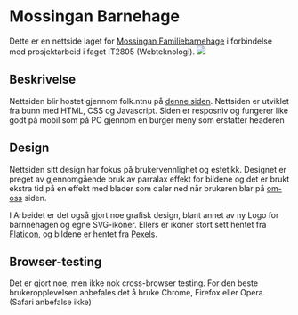 
# Mossingan Barnehage
Dette er en nettside laget for [Mossingan Familiebarnehage](https://www.barnehagefakta.no/barnehage/983696899/mossingan-familiebarnehage-ans) i forbindelse med prosjektarbeid i faget IT2805 (Webteknologi).
<img src="mossingan-barnehage-master/img/Illustrasjon/Illustrasjon1.png">
## Beskrivelse
Nettsiden blir hostet gjennom folk.ntnu på [denne siden](https://folk.ntnu.no/haakonrj/mossingan_barnehage/hjem.html).
Nettsiden er utviklet fra bunn med HTML, CSS og Javascript.
Siden er resposniv og fungerer like godt på mobil som på PC gjennom en burger meny som erstatter headeren

## Design
Nettsiden sitt design har fokus på brukervennlighet og estetikk. Designet er preget av gjennomgående bruk av parralax effekt for bildene og det er brukt ekstra tid på en effekt med blader som daler ned når brukeren blar på [om-oss](http://folk.ntnu.no/haakonrj/mossingan_barnehage/om-oss.html) siden.


I Arbeidet er det også gjort noe grafisk design, blant annet av ny Logo for barnnehagen og egne SVG-ikoner. Ellers er ikoner stort sett hentet fra [Flaticon](https://www.flaticon.com), og bildene er hentet fra [Pexels](https://www.pexels.com/nb-no/).

## Browser-testing
Det er gjort noe, men ikke nok cross-browser testing. For den beste brukeropplevelsen anbefales det å bruke Chrome, Firefox eller Opera. (Safari anbefalse ikke)
